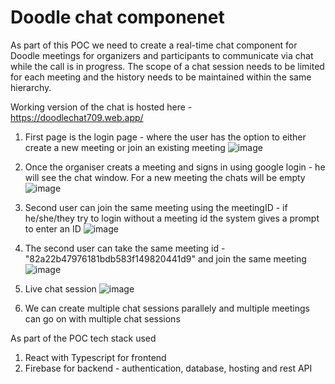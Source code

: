 # Doodle chat componenet 

As part of this POC we need to create a real-time chat component for Doodle meetings for organizers and participants to communicate via chat while the call is in progress. The scope of a chat session needs to be limited for each meeting and the history needs to be maintained within the same hierarchy. 

Working version of the chat is hosted here - https://doodlechat709.web.app/

1. First page is the login page - where the user has the option to either create a new meeting or join an existing meeting
![image](https://github.com/vidhi6891/chat-app/assets/45257472/40d85cef-4aba-44b2-9593-311a1f1fbb7e)

2. Once the organiser creats a meeting and signs in using google login - he will see the chat window. For a new meeting the chats will be empty 
![image](https://github.com/vidhi6891/chat-app/assets/45257472/322f1e8b-8d14-4f72-8faf-affa1291b4d2)

3. Second user can join the same meeting using the meetingID - if he/she/they try to login without a meeting id the system gives a prompt to enter an ID
![image](https://github.com/vidhi6891/chat-app/assets/45257472/88bb0532-976e-4f78-9c5d-8016adb06071)
 
4. The second user can take the same meeting id - "82a22b47976181bdb583f149820441d9" and join the same meeting
![image](https://github.com/vidhi6891/chat-app/assets/45257472/2a356c7a-efb9-43e2-aa0a-35604f5770e9)

5. Live chat session
![image](https://github.com/vidhi6891/chat-app/assets/45257472/6faadd1b-2d06-4649-93be-fdbe3d6bfdf6)

6. We can create multiple chat sessions parallely and multiple meetings can go on with multiple chat sessions

As part of the POC tech stack used
1. React with Typescript for frontend
2. Firebase for backend - authentication, database, hosting and rest API 


